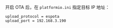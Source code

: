开启 OTA 后，在 `platformio.ini` 指定目标 IP 地址：

```
upload_protocol = espota
upload_port = 192.168.3.190
```

